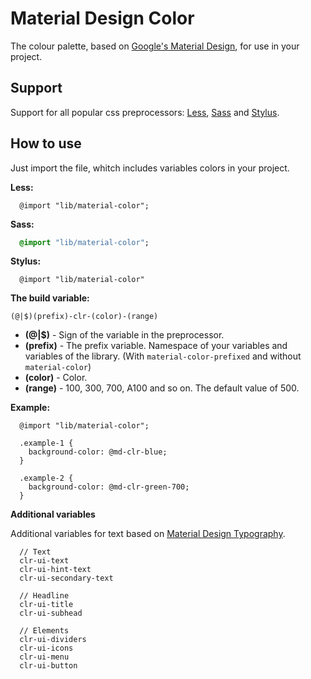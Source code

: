 Material Design Color
==============

The colour palette, based on [Google's Material Design](http://www.google.com/design/spec/style/color.html), for use in your project.



Support
--------------

Support for all popular css preprocessors: [Less](http://lesscss.org/), [Sass](http://sass-lang.com/) and [Stylus](http://learnboost.github.io/stylus/).



How to use
--------------

Just import the file, whitch includes variables colors in your project.

**Less:**

````Less
  @import "lib/material-color";
````

**Sass:**

````Sass
  @import "lib/material-color";
````

**Stylus:**

````STYLUS
  @import "lib/material-color"
````

**The build variable:**

`(@|$)(prefix)-clr-(color)-(range)`

  - **(@|$)** - Sign of the variable in the preprocessor.
  - **(prefix)** - The prefix variable. Namespace of your variables and variables of the library. (With `material-color-prefixed` and without `material-color`)
  - **(color)** - Color.
  - **(range)** - 100, 300, 700, A100 and so on. The default value of 500.

**Example:**

````Less
  @import "lib/material-color";

  .example-1 {
    background-color: @md-clr-blue;
  }

  .example-2 {
    background-color: @md-clr-green-700;
  }
````

**Additional variables**

Additional variables for text based on [Material Design Typography](http://www.google.com/design/spec/style/typography.html).

````Text
  // Text
  clr-ui-text
  clr-ui-hint-text
  clr-ui-secondary-text

  // Headline
  clr-ui-title
  clr-ui-subhead

  // Elements
  clr-ui-dividers
  clr-ui-icons
  clr-ui-menu
  clr-ui-button
````
